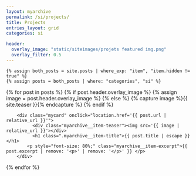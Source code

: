 ```yaml
---
layout: myarchive
permalink: /si/projects/
title: Projects
entries_layout: grid
categories: si 

header:
  overlay_image: "static/siteimages/projets featured img.png"
  overlay_filter: 0.5
---
```

    {% assign both_posts = site.posts | where_exp: "item", "item.hidden != true" %}
    {% assign posts = both_posts | where: "categories", "si" %}
<div class="mygrid-container">

{% for post in posts %}
    {% if post.header.overlay_image %}
        {% assign image = post.header.overlay_image %}
    {% else %}
        {% capture image %}{{ site.teaser }}{% endcapture %}
    {% endif %}
        
        <div class="mycard" onclick="location.href='{{ post.url | relative_url }}'">
              <div class="myarchive__item-teaser"><img src='{{ image | relative_url }}'></div>
              <h1 class=".myarchive__item-title">{{ post.title | escape }}</h1>
            <p style="font-size: 80%;" class="myarchive__item-excerpt">{{ post.excerpt | remove: '<p>' | remove: '</p>' }} </p>
        </div>
        
    
{% endfor %}
</div>
